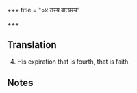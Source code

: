 +++
title = "०४ तस्य व्रात्यस्य"

+++
## Translation
4. His expiration that is fourth, that is faith.

## Notes

